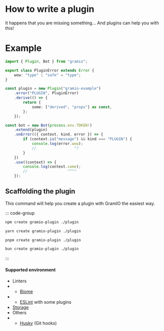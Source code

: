 # How to write a plugin

It happens that you are missing something... And plugins can help you with this!

# Example

```ts twoslash
import { Plugin, Bot } from "gramio";

export class PluginError extends Error {
    wow: "type" | "safe" = "type";
}

const plugin = new Plugin("gramio-example")
    .error("PLUGIN", PluginError)
    .derive(() => {
        return {
            some: ["derived", "props"] as const,
        };
    });

const bot = new Bot(process.env.TOKEN!)
    .extend(plugin)
    .onError(({ context, kind, error }) => {
        if (context.is("message") && kind === "PLUGIN") {
            console.log(error.wow);
            //                 ^?
        }
    })
    .use((context) => {
        console.log(context.some);
        //                  ^^^^
    });
```

## Scaffolding the plugin

This command will help you create a plugin with GramIO the easiest way.

::: code-group

```bash [npm]
npm create gramio-plugin ./plugin
```

```bash [yarn]
yarn create gramio-plugin ./plugin
```

```bash [pnpm]
pnpm create gramio-plugin ./plugin
```

```bash [bun]
bun create gramio-plugin ./plugin
```

:::

#### Supported environment

-   Linters
-   -   [Biome](https://biomejs.dev/)
-   -   [ESLint](https://eslint.org/) with some plugins
-   [Storage](https://gramio.netlify.app/storages/)
-   Others
-   -   [Husky](https://typicode.github.io/husky/) (Git hooks)
